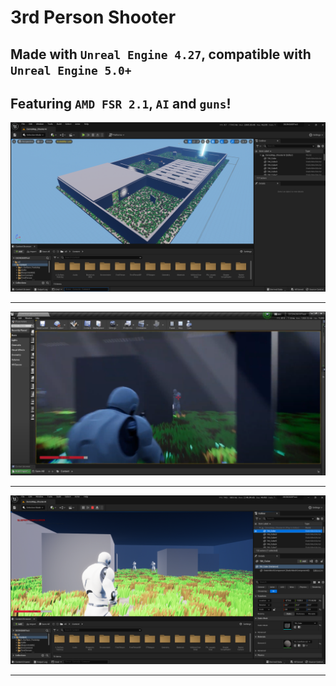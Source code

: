 # 3rd Person Shooter
## Made with `Unreal Engine 4.27`, compatible with `Unreal Engine 5.0+`
## Featuring `AMD FSR 2.1`, `AI` and `guns`!
<img src="img1.png" width="900"/> <hr/>
<img src="tps.png" width="900"/> <hr/>
<img src="img2.png" width="900"/> <hr/>
